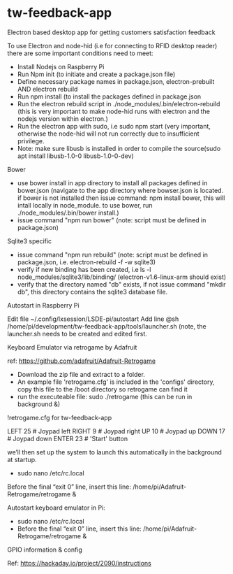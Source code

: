 # tw-feedback-app
Electron based desktop app for getting customers satisfaction feedback


To use Electron and node-hid (i.e for connecting to RFID desktop reader) there are some important conditions need to meet:
 
* Install Nodejs on Raspberry Pi
* Run Npm init (to initiate and create a package.json file)
* Define necessary package names in package.json, electron-prebuilt AND electron rebuild 
* Run npm install (to install the packages defined in package.json
* Run the electron rebuild script in ./node_modules/.bin/electron-rebuild (this is very important to make node-hid runs with electron and the nodejs version within electron.)
* Run the electron app with sudo, i.e sudo npm start (very important, otherwise the node-hid will not run correctly due to insufficient privilege.
* Note: make sure libusb is installed in order to compile the source(sudo apt install libusb-1.0-0 libusb-1.0-0-dev)

Bower
- use bower install in app directory to install all packages defined in bower.json (navigate to the app directory where bowser.json is located. if bower is not installed then issue command: npm install bower, this will intall locally in node_module. to use bower, run ./node_modules/.bin/bower install.)
- issue command "npm run bower" (note: script must be defined in package.json)
 
Sqlite3 specific

- issue command "npm run rebuild" (note: script must be defined in package.json, i.e. electron-rebuild -f -w sqlite3) 
- verify if new binding has been created, i.e  ls -l node_modules/sqlite3/lib/binding/ (electron-v1.6-linux-arm
should exist)
- verify that the directory named "db" exists, if not issue command "mkdir db", this directory contains the sqlite3 database file.

Autostart in Raspberry Pi
 
Edit file ~/.config/lxsession/LSDE-pi/autostart
Add line @sh /home/pi/development/tw-feedback-app/tools/launcher.sh (note, the launcher.sh needs to be created and edited first.


Keyboard Emulator via retrogame by Adafruit

ref: https://github.com/adafruit/Adafruit-Retrogame

- Download the zip file and extract to a folder.
- An example file 'retrogame.cfg' is included in the 'configs' directory, copy this file to the /boot directory so retrogame can find it
- run the executeable file: sudo ./retrogame (this can be run in background &)

!retrogame.cfg for tw-feedback-app

LEFT      25  # Joypad left
RIGHT      9  # Joypad right
UP        10  # Joypad up
DOWN      17  # Joypad down
ENTER     23  # 'Start' button


 we’ll then set up the system to launch this automatically in the background at startup.
- sudo nano /etc/rc.local

Before the final “exit 0” line, insert this line:
/home/pi/Adafruit-Retrogame/retrogame &


Autostart keyboard emulator in Pi:

- sudo nano /etc/rc.local
- Before the final “exit 0” line, insert this line: /home/pi/Adafruit-Retrogame/retrogame &


GPIO information & config

Ref: https://hackaday.io/project/2090/instructions





